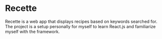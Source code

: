 # Recette
Recette is a web app that displays recipes based on keywords searched for. The project is a setup personally for myself to learn React.js and familiarize myself with the framework.
